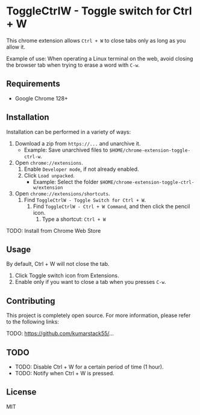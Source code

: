 # ToggleCtrlW - Toggle switch for Ctrl + W

This chrome extension allows `Ctrl + W` to close tabs only as long as you
allow it.

Example of use: When operating a Linux terminal on the web, avoid closing
the browser tab when trying to erase a word with `C-w`.

## Requirements

- Google Chrome 128+

## Installation

Installation can be performed in a variety of ways:

1. Download a zip from `https://...` and unarchive it.
    - Example: Save unarchived files to `$HOME/chrome-extension-toggle-ctrl-w`.
1. Open `chrome://extensions`.
    1. Enable `Developer mode`, if not already enabled.
    1. Click `Load unpacked`.
        - Example: Select the folder `$HOME/chrome-extension-toggle-ctrl-w/extension`
1. Open `chrome://extensions/shortcuts`.
    1. Find `ToggleCtrlW - Toggle Switch for Ctrl + W`.
        1. Find `ToggleCtrlW - Ctrl + W Command`, and then click the pencil icon.
            1. Type a shortcut: `Ctrl + W`

TODO: Install from Chrome Web Store

## Usage

By default, Ctrl + W will not close the tab.

1. Click Toggle switch icon from Extensions.
1. Enable only if you want to close a tab when you presses `C-w`.

## Contributing

This project is completely open source.
For more information, please refer to the following links:

TODO: https://github.com/kumarstack55/...

## TODO

- TODO: Disable Ctrl + W for a certain period of time (1 hour).
- TODO: Notify when Ctrl + W is pressed.

## License

MIT